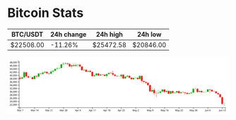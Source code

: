 # Bitcoin Stats

BTC/USDT|24h change|24h high|24h low|
|---|---|---|---|
|$22508.00|-11.26%|$25472.58|$20846.00|

<img src="./chart.svg">
